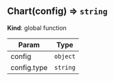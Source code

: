 <a name="Chart"></a>

## Chart(config) ⇒ <code>string</code>
**Kind**: global function  

| Param | Type |
| --- | --- |
| config | <code>object</code> | 
| config.type | <code>string</code> | 

